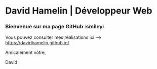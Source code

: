 # David Hamelin | Développeur Web

<h3>Bienvenue sur ma page GitHub :smiley: </h3>

Vous pouvez consulter mes réalisations ici --> <a href="https://davidhamelin.github.io/">https://davidhamelin.github.io/</a>

Amicalement vôtre,

David
